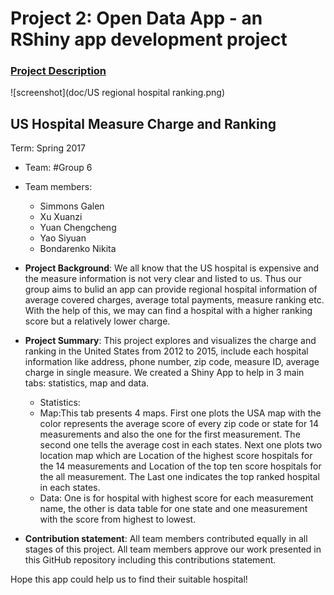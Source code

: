 # Project 2: Open Data App - an RShiny app development project

### [Project Description](doc/project2_desc.md)

![screenshot](doc/US regional hospital ranking.png)

## US Hospital Measure Charge and Ranking
Term: Spring 2017

+ Team: #Group 6
+ Team members:
	+ Simmons Galen
	+ Xu Xuanzi
	+ Yuan Chengcheng
	+ Yao Siyuan
	+ Bondarenko Nikita

+ **Project Background**: 
We all know that the US hospital is expensive and the measure information is not very clear and listed to us. Thus our group aims to bulid an app can provide regional hospital information of average covered charges, average total payments, measure ranking etc. With the help of this, we may can find a hospital with a higher ranking score but a relatively lower charge.

+ **Project Summary**: 
This project explores and visualizes the charge and ranking in the United States from 2012 to 2015, include each hospital information like address, phone number, zip code, measure ID, average charge in single measure. We created a Shiny App to help in 3 main tabs: statistics, map and data. 
    + Statistics:
    + Map:This tab presents 4 maps. First one plots the USA map with the color represents the average score of every zip code or state for 14 measurements and also the one for the first measurement. The second one tells the average cost in each states. Next one plots two location map which are Location of the highest score hospitals for the 14 measurements and Location of the top ten score hospitals for the all measurement. The Last one indicates the top ranked hospital in each states.
    + Data: One is for hospital with highest score for each measurement name, the other is data table for one state and one measurement with the score from highest to lowest.
    
+ **Contribution statement**: 
All team members contributed equally in all stages of this project. All team members approve our work presented in this GitHub repository including this contributions statement.

Hope this app could help us to find their suitable hospital!
